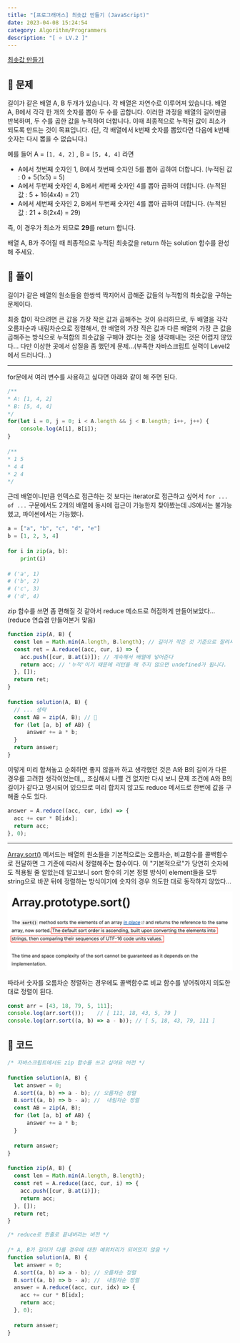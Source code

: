 ```yaml
---
title: "[프로그래머스] 최솟값 만들기 (JavaScript)"
date: 2023-04-08 15:24:54
category: Algorithm/Programmers
description: "[ ⭐️ LV.2 ]"
---
```


[최솟값 만들기](https://programmers.co.kr/learn/courses/30/lessons/12941)

## 🌟 문제

길이가 같은 배열 A, B 두개가 있습니다. 각 배열은 자연수로 이루어져 있습니다.
배열 A, B에서 각각 한 개의 숫자를 뽑아 두 수를 곱합니다. 이러한 과정을 배열의 길이만큼 반복하며, 두 수를 곱한 값을 누적하여 더합니다. 이때 최종적으로 누적된 값이 최소가 되도록 만드는 것이 목표입니다. (단, 각 배열에서 k번째 숫자를 뽑았다면 다음에 k번째 숫자는 다시 뽑을 수 없습니다.)

예를 들어 A = `[1, 4, 2]` , B = `[5, 4, 4]` 라면

- A에서 첫번째 숫자인 1, B에서 첫번째 숫자인 5를 뽑아 곱하여 더합니다. (누적된 값 : 0 + 5(1x5) = 5)
- A에서 두번째 숫자인 4, B에서 세번째 숫자인 4를 뽑아 곱하여 더합니다. (누적된 값 : 5 + 16(4x4) = 21)
- A에서 세번째 숫자인 2, B에서 두번째 숫자인 4를 뽑아 곱하여 더합니다. (누적된 값 : 21 + 8(2x4) = 29)

즉, 이 경우가 최소가 되므로 **29**를 return 합니다.

배열 A, B가 주어질 때 최종적으로 누적된 최솟값을 return 하는 solution 함수를 완성해 주세요.

## 🌟 풀이

길이가 같은 배열의 원소들을 한쌍씩 짝지어서 곱해준 값들의 누적합의 최솟값을 구하는 문제이다.

최종 합이 작으려면 큰 값을 가장 작은 값과 곱해주는 것이 유리하므로, 두 배열을 각각 오름차순과 내림차순으로 정렬해서, 한 배열의 가장 작은 값과 다른 배열의 가장 큰 값을 곱해주는 방식으로 누적합의 최솟값을 구해야 겠다는 것을 생각해내는 것은 어렵지 않았다... 다만 이상한 곳에서 삽질을 좀 했던게 문제...(부족한 자바스크립트 실력이 Level2에서 드러나다...)

---

for문에서 여러 변수를 사용하고 싶다면 아래와 같이 해 주면 된다.

```js
/**
* A: [1, 4, 2]
* B: [5, 4, 4]
*/
for(let i = 0, j = 0; i < A.length && j < B.length; i++, j++) {
	console.log(A[i], B[i]);
}

/**
* 1 5
* 4 4
* 2 4
*/
```

근데 배열이니만큼 인덱스로 접근하는 것 보다는 iterator로 접근하고 싶어서 `for ... of ...` 구문에서도 2개의 배열에 동시에 접근이 가능한지 찾아봤는데 JS에서는 불가능했고, 파이썬에서는 가능했다.

```python
a = ["a", "b", "c", "d", "e"]
b = [1, 2, 3, 4]

for i in zip(a, b):
    print(i)
    
# ('a', 1)
# ('b', 2)
# ('c', 3)
# ('d', 4)
```

zip 함수를 쓰면 좀 편해질 것 같아서 reduce 메소드로 허접하게 만들어보았다... (reduce 연습겸 만들어본거 맞음)

```js
function zip(A, B) {
  const len = Math.min(A.length, B.length);	// 길이가 작은 것 기준으로 잘려서 만들어짐
  const ret = A.reduce((acc, cur, i) => {
    acc.push([cur, B.at(i)]); // 계속해서 배열에 넣어준다
    return acc;	// '누적'이기 때문에 리턴을 해 주지 않으면 undefined가 됩니다.
  }, []);
  return ret;
}

function solution(A, B) {
  // ... 생략
  const AB = zip(A, B);	// 👏
  for (let [a, b] of AB) {
      answer += a * b;
  }
  return answer;
}
```

이렇게 미리 합쳐놓고 순회하면 좋지 않을까 하고 생각했던 것은 A와 B의 길이가 다른 경우를 고려한 생각이었는데,,, 조심해서 나쁠 건 없지만 다시 보니 문제 조건에 A와 B의 길이가 같다고 명시되어 있으므로 미리 합치지 않고도 reduce 메서드로 한번에 값을 구해줄 수도 있다.

```js
answer = A.reduce((acc, cur, idx) => {
  acc += cur * B[idx];
  return acc;
}, 0);
```

---

[Array.sort()](https://developer.mozilla.org/en-US/docs/Web/JavaScript/Reference/Global_Objects/Array/sort) 메서드는 배열의 원소들을 기본적으로는 오름차순, 비교함수를 콜백함수로 전달하면 그 기준에 따라서 정렬해주는 함수이다. 이 "기본적으로"가 당연히 숫자에도 적용될 줄 알았는데 알고보니 sort 함수의 기본 정렬 방식이 element들을 모두 string으로 바꾼 뒤에 정렬하는 방식이기에 숫자의 경우 의도한 대로 동작하지 않았다...

![Array_sort](./Array_sort.png)

따라서 숫자를 오름차순 정렬하는 경우에도 콜백함수로 비교 함수를 넣어줘야지 의도한대로 정렬이 된다.

```js
const arr = [43, 18, 79, 5, 111];
console.log(arr.sort());	// [ 111, 18, 43, 5, 79 ]
console.log(arr.sort((a, b) => a - b));	// [ 5, 18, 43, 79, 111 ]
```

## 🌟 코드

```js
/* 자바스크립트에서도 zip 함수를 쓰고 싶어요 버전 */

function solution(A, B) {
  let answer = 0;
  A.sort((a, b) => a - b); // 오름차순 정렬
  B.sort((a, b) => b - a); //  내림차순 정렬
  const AB = zip(A, B);
  for (let [a, b] of AB) {
      answer += a * b;
  }

  return answer;
}

function zip(A, B) {
  const len = Math.min(A.length, B.length);
  const ret = A.reduce((acc, cur, i) => {
    acc.push([cur, B.at(i)]);
    return acc;
  }, []);
  return ret;
}
```

```js
/* reduce로 한줄로 끝내버리는 버전 */

/* A, B가 길이가 다를 경우에 대한 예외처리가 되어있지 않음 */
function solution(A, B) {
  let answer = 0;
  A.sort((a, b) => a - b); // 오름차순 정렬
  B.sort((a, b) => b - a); //  내림차순 정렬
  answer = A.reduce((acc, cur, idx) => {
    acc += cur * B[idx];
    return acc;
  }, 0);

  return answer;
}
```

